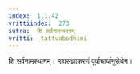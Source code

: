 ```yaml
---
index:  1.1.42
vrittiindex:  273
sutra:  शि सर्वनामस्थानम्
vritti:  tattvabodhini 
---
```


शि सर्वनामस्थानम्। महासंज्ञाकरणं पूर्वाचार्यानुरोधेन।


